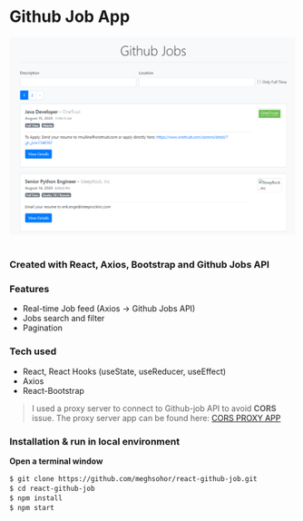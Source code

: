 # Github Job App

![Github Job App using React](https://raw.githubusercontent.com/meghsohor/react-github-job/master/public/github-react-job-app.png)

#

### Created with React, Axios, Bootstrap and Github Jobs API

### Features
  - Real-time Job feed (Axios -> Github Jobs API)
  - Jobs search and filter
  - Pagination

### Tech used

  - React, React Hooks (useState, useReducer, useEffect)
  - Axios
  - React-Bootstrap
  
> I used a proxy server to connect to Github-job API to avoid **CORS** issue.
> The proxy server app can be found here: [CORS PROXY APP](https://github.com/meghsohor/cors-proxy)

### Installation & run in local environment

__Open a terminal window__

```sh
$ git clone https://github.com/meghsohor/react-github-job.git
$ cd react-github-job
$ npm install
$ npm start
```
